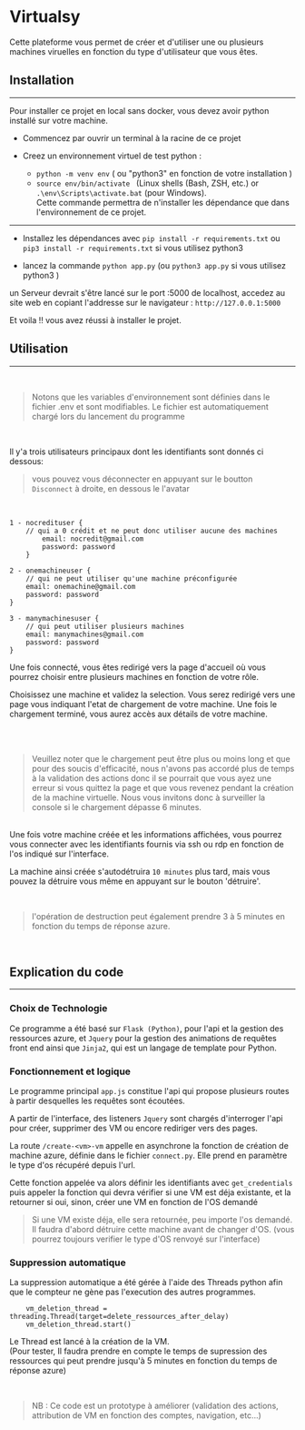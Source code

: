# Virtualsy


Cette plateforme vous permet de créer et d'utiliser une ou plusieurs machines viruelles en fonction du type d'utilisateur que vous êtes.

## Installation
---


Pour installer ce projet en local sans docker, vous devez avoir python installé sur votre machine.

 - Commencez par ouvrir un terminal à la racine de ce projet
  
 - Creez un environnement virtuel de test python :   
  
    - `python -m venv env` ( ou "python3" en fonction de votre installation )
    - `source env/bin/activate ` (Linux shells (Bash, ZSH, etc.) or  `.\env\Scripts\activate.bat` (pour  Windows).  
    Cette commande permettra de n'installer les dépendance que dans l'environnement de ce projet.
---           
        
 - Installez les dépendances avec `pip install -r requirements.txt`  ou `pip3 install -r requirements.txt` si vous utilisez python3
  
 - lancez la commande `python app.py` (ou `python3 app.py` si vous utilisez python3 )
  
  un Serveur devrait s'être lancé sur le port :5000 de localhost, accedez au site web en copiant l'addresse sur le navigateur : `http://127.0.0.1:5000`

Et voila !! vous avez réussi à installer le projet. 
  

## Utilisation
---
<br/>

> Notons que les variables d'environnement sont définies dans le fichier .env et sont modifiables. Le fichier est automatiquement chargé lors du lancement du programme

<br/>

Il y'a trois utilisateurs principaux dont les identifiants sont donnés ci dessous:

> vous pouvez vous déconnecter en appuyant sur le boutton `Disconnect` à droite, en dessous le l'avatar

<br/>

    1 - nocredituser {                          
        // qui a 0 crédit et ne peut donc utiliser aucune des machines
            email: nocredit@gmail.com 
            password: password
        }

    2 - onemachineuser {
        // qui ne peut utiliser qu'une machine préconfigurée
        email: onemachine@gmail.com        
        password: password
    }

    3 - manymachinesuser {
        // qui peut utiliser plusieurs machines
        email: manymachines@gmail.com      
        password: password
    }


Une fois connecté, vous êtes redirigé vers la page d'accueil où vous pourrez choisir entre plusieurs machines en fonction de votre rôle.

Choisissez une machine et validez la selection.
Vous serez redirigé vers une page vous indiquant l'etat de chargement de votre machine. Une fois le chargement terminé, vous aurez accès aux détails de votre machine.

<br/><br/>

> Veuillez noter que le chargement peut être plus ou moins long et que pour des soucis d'efficacité, nous n'avons pas accordé plus de temps à la validation des actions donc il se pourrait que vous ayez une erreur si vous quittez la page et que vous revenez pendant la création de la machine virtuelle. Nous vous invitons donc à surveiller la console si le chargement dépasse 6 minutes.

<br/>
Une fois votre machine créée et les informations affichées, vous pourrez vous connecter avec les identifiants fournis via ssh ou rdp en fonction de l'os indiqué sur l'interface.

La machine ainsi créée s'autodétruira `10 minutes` plus tard, mais vous pouvez la détruire vous même en appuyant sur le bouton 'détruire'.

<br/>

> l'opération de destruction peut également prendre 3 à 5 minutes en fonction du temps de réponse azure.


<br/>


## Explication du code
---

### Choix de Technologie


Ce programme a été basé sur `Flask (Python)`, pour l'api et la gestion des ressources azure, et `Jquery` pour la gestion des animations de requêtes front end ainsi que `Jinja2`, qui est un langage de template pour Python.

### Fonctionnement et logique

Le programme principal `app.js` constitue l'api qui propose plusieurs routes à partir desquelles les requêtes sont écoutées.

A partir de l'interface, des listeners `Jquery` sont chargés d'interroger l'api pour créer, supprimer des VM ou encore rediriger vers des pages.

La route `/create-<vm>-vm` appelle en asynchrone la fonction de création de machine azure, définie dans le fichier `connect.py`. Elle prend en paramètre le type d'os récupéré depuis l'url.

Cette fonction appelée va alors définir les identifiants avec `get_credentials` puis appeler la fonction qui devra vérifier si une VM est déja existante, et la retourner si oui, sinon, créer une VM en fonction de l'OS demandé

> Si une VM existe déja, elle sera retournée, peu importe l'os demandé. Il faudra d'abord détruire cette machine avant de changer d'OS. (vous pourrez toujours verifier le type d'OS renvoyé sur l'interface)

### Suppression automatique

La suppression automatique a été gérée à l'aide des Threads python afin que le compteur ne gène pas l'execution des autres programmes.

        vm_deletion_thread = threading.Thread(target=delete_ressources_after_delay)
        vm_deletion_thread.start()

Le Thread est lancé à la création de la VM.  
(Pour tester, Il faudra prendre en compte le temps de supression des ressources qui peut prendre jusqu'à 5 minutes en fonction du temps de réponse azure)

<br>

> NB : Ce code est un prototype à améliorer (validation des actions, attribution de VM en fonction des comptes, navigation, etc...)